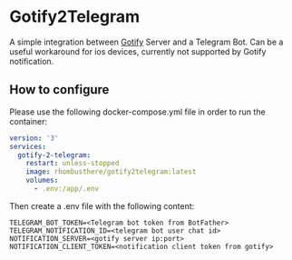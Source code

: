 # Gotify2Telegram

A simple integration between [Gotify](https://gotify.net) Server and a Telegram Bot.
Can be a useful workaround for ios devices, currently not supported by Gotify notification.



## How to configure
Please use the following docker-compose.yml file in order to run the container:
```yml
version: '3'
services:
  gotify-2-telegram:
    restart: unless-stopped
    image: rhombusthere/gotify2telegram:latest
    volumes:
      - .env:/app/.env
```
Then create a .env file with the following content:
```
TELEGRAM_BOT_TOKEN=<Telegram bot token from BotFather>
TELEGRAM_NOTIFICATION_ID=<telegram bot user chat id>
NOTIFICATION_SERVER=<gotify server ip:port>
NOTIFICATION_CLIENT_TOKEN=<notification client token from gotify>
```
